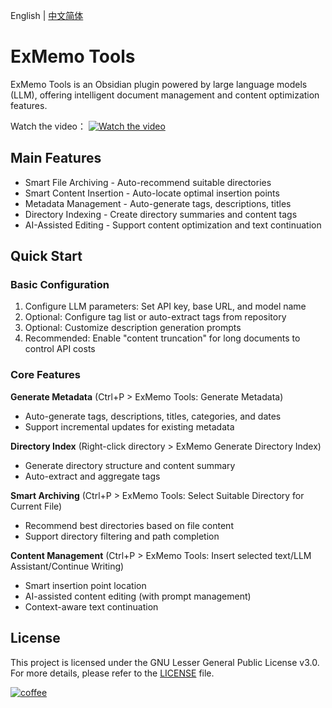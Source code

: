English | [中文简体](https://github.com/exmemo-ai/obsidian-exmemo-tools/blob/master/README_cn.md)

# ExMemo Tools

ExMemo Tools is an Obsidian plugin powered by large language models (LLM), offering intelligent document management and content optimization features.

Watch the video：
[![Watch the video](https://img.youtube.com/vi/5naS9p8a1IE/hqdefault.jpg)](https://www.youtube.com/watch?v=5naS9p8a1IE)

## Main Features

* Smart File Archiving - Auto-recommend suitable directories
* Smart Content Insertion - Auto-locate optimal insertion points
* Metadata Management - Auto-generate tags, descriptions, titles
* Directory Indexing - Create directory summaries and content tags
* AI-Assisted Editing - Support content optimization and text continuation

## Quick Start

### Basic Configuration

1. Configure LLM parameters: Set API key, base URL, and model name
2. Optional: Configure tag list or auto-extract tags from repository
3. Optional: Customize description generation prompts
4. Recommended: Enable "content truncation" for long documents to control API costs

### Core Features

**Generate Metadata** (Ctrl+P > ExMemo Tools: Generate Metadata)
- Auto-generate tags, descriptions, titles, categories, and dates
- Support incremental updates for existing metadata

**Directory Index** (Right-click directory > ExMemo Generate Directory Index)
- Generate directory structure and content summary
- Auto-extract and aggregate tags

**Smart Archiving** (Ctrl+P > ExMemo Tools: Select Suitable Directory for Current File)
- Recommend best directories based on file content
- Support directory filtering and path completion

**Content Management** (Ctrl+P > ExMemo Tools: Insert selected text/LLM Assistant/Continue Writing)
- Smart insertion point location
- AI-assisted content editing (with prompt management)
- Context-aware text continuation

## License

This project is licensed under the GNU Lesser General Public License v3.0. For more details, please refer to the [LICENSE](./LICENSE) file.

[![coffee](https://img.buymeacoffee.com/button-api/?text=Buy%20me%20a%20coffee&emoji=%E2%98%95&slug=windingblack&button_colour=FFDD00&font_colour=000000&font_family=Comic&outline_colour=000000&coffee_colour=ffffff)](https://buymeacoffee.com/xieyan0811y)